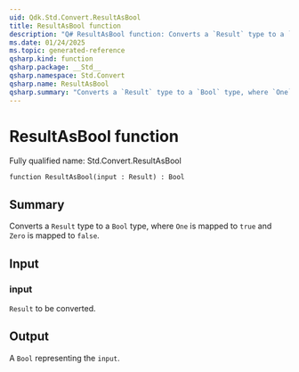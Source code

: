 ```yaml
---
uid: Qdk.Std.Convert.ResultAsBool
title: ResultAsBool function
description: "Q# ResultAsBool function: Converts a `Result` type to a `Bool` type, where `One` is mapped to `true` and `Zero` is mapped to `false`."
ms.date: 01/24/2025
ms.topic: generated-reference
qsharp.kind: function
qsharp.package: __Std__
qsharp.namespace: Std.Convert
qsharp.name: ResultAsBool
qsharp.summary: "Converts a `Result` type to a `Bool` type, where `One` is mapped to `true` and `Zero` is mapped to `false`."
---
```


# ResultAsBool function

Fully qualified name: Std.Convert.ResultAsBool

```qsharp
function ResultAsBool(input : Result) : Bool
```

## Summary
Converts a `Result` type to a `Bool` type, where `One` is mapped to
`true` and `Zero` is mapped to `false`.

## Input
### input
`Result` to be converted.

## Output
A `Bool` representing the `input`.

